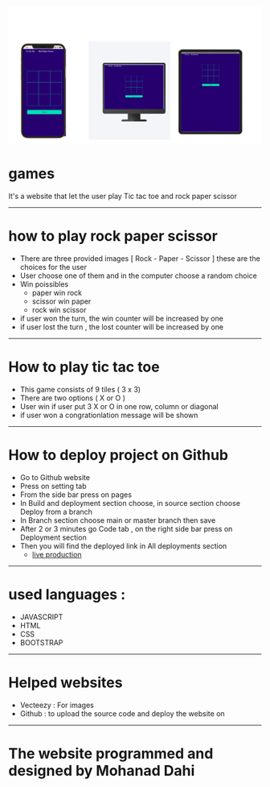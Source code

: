 ![CI logo](assets/images/site-on-different-size.png)
# games
It's a website that let the user play Tic tac toe and rock paper scissor 

---

# how to play rock paper scissor 
* There are three provided images [ Rock - Paper - Scissor ] these are the choices for the user
* User choose one of them and in the computer choose a random choice 
* Win poissibles
    * paper win rock
    * scissor win paper
    * rock win scissor
* if user won the turn, the win counter will be increased by one
* if user lost the turn , the lost counter will be increased by one

---

# How to play tic tac toe
* This game consists of 9 tiles ( 3 x 3)
* There are two options ( X or O )
* User win if user put 3 X or O in one row, column or diagonal
* if user won a congrationlation message will be shown

---

# How to deploy project on Github
* Go to Github website
* Press on setting tab
* From the side bar press on pages
* In Build and deployment section choose, in source section choose Deploy from a branch
* In Branch  section choose main or master branch then save
* After 2 or 3 minutes go Code tab , on the right side bar press on Deployment section
* Then you will find the deployed link in All deployments section
    * [live production](https://mohanadpro.github.io/games/)

---

# used languages :
* JAVASCRIPT 
* HTML 
* CSS 
* BOOTSTRAP

---

# Helped websites
* Vecteezy : For images 
* Github : to upload the source code and deploy the website on

---

# The website programmed and designed by Mohanad Dahi 